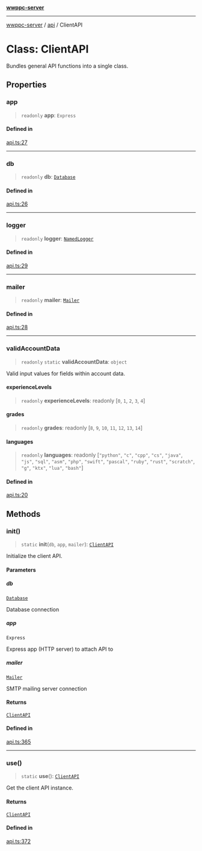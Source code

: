 [**wwppc-server**](../../README.md)

***

[wwppc-server](../../modules.md) / [api](../README.md) / ClientAPI

# Class: ClientAPI

Bundles general API functions into a single class.

## Properties

### app

> `readonly` **app**: `Express`

#### Defined in

[api.ts:27](https://github.com/WWPPC/WWPPC-server/blob/240fd8d39aa7a9e87385634bffd25137bc757d0a/src/api.ts#L27)

***

### db

> `readonly` **db**: [`Database`](../../database/classes/Database.md)

#### Defined in

[api.ts:26](https://github.com/WWPPC/WWPPC-server/blob/240fd8d39aa7a9e87385634bffd25137bc757d0a/src/api.ts#L26)

***

### logger

> `readonly` **logger**: [`NamedLogger`](../../log/classes/NamedLogger.md)

#### Defined in

[api.ts:29](https://github.com/WWPPC/WWPPC-server/blob/240fd8d39aa7a9e87385634bffd25137bc757d0a/src/api.ts#L29)

***

### mailer

> `readonly` **mailer**: [`Mailer`](../../email/classes/Mailer.md)

#### Defined in

[api.ts:28](https://github.com/WWPPC/WWPPC-server/blob/240fd8d39aa7a9e87385634bffd25137bc757d0a/src/api.ts#L28)

***

### validAccountData

> `readonly` `static` **validAccountData**: `object`

Valid input values for fields within account data.

#### experienceLevels

> `readonly` **experienceLevels**: readonly [`0`, `1`, `2`, `3`, `4`]

#### grades

> `readonly` **grades**: readonly [`8`, `9`, `10`, `11`, `12`, `13`, `14`]

#### languages

> `readonly` **languages**: readonly [`"python"`, `"c"`, `"cpp"`, `"cs"`, `"java"`, `"js"`, `"sql"`, `"asm"`, `"php"`, `"swift"`, `"pascal"`, `"ruby"`, `"rust"`, `"scratch"`, `"g"`, `"ktx"`, `"lua"`, `"bash"`]

#### Defined in

[api.ts:20](https://github.com/WWPPC/WWPPC-server/blob/240fd8d39aa7a9e87385634bffd25137bc757d0a/src/api.ts#L20)

## Methods

### init()

> `static` **init**(`db`, `app`, `mailer`): [`ClientAPI`](ClientAPI.md)

Initialize the client API.

#### Parameters

##### db

[`Database`](../../database/classes/Database.md)

Database connection

##### app

`Express`

Express app (HTTP server) to attach API to

##### mailer

[`Mailer`](../../email/classes/Mailer.md)

SMTP mailing server connection

#### Returns

[`ClientAPI`](ClientAPI.md)

#### Defined in

[api.ts:365](https://github.com/WWPPC/WWPPC-server/blob/240fd8d39aa7a9e87385634bffd25137bc757d0a/src/api.ts#L365)

***

### use()

> `static` **use**(): [`ClientAPI`](ClientAPI.md)

Get the client API instance.

#### Returns

[`ClientAPI`](ClientAPI.md)

#### Defined in

[api.ts:372](https://github.com/WWPPC/WWPPC-server/blob/240fd8d39aa7a9e87385634bffd25137bc757d0a/src/api.ts#L372)
